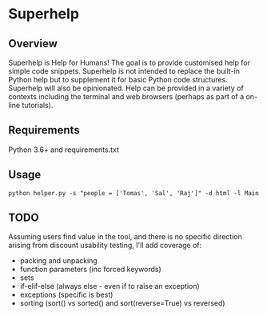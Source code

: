 # Superhelp

## Overview

Superhelp is Help for Humans! The goal is to provide customised help for simple code snippets. Superhelp is not intended to replace the built-in Python help but to supplement it for basic Python code structures. Superhelp will also be opinionated. Help can be provided in a variety of contexts including the terminal and web browsers (perhaps as part of a on-line tutorials). 

## Requirements

Python 3.6+ and requirements.txt

## Usage

    python helper.py -s "people = ['Tomas', 'Sal', 'Raj']" -d html -l Main

## TODO

Assuming users find value in the tool, and there is no specific direction arising from discount usability testing, I'll add coverage of:

* packing and unpacking
* function parameters (inc forced keywords)
* sets
* if-elif-else (always else - even if to raise an exception)
* exceptions (specific is best)
* sorting (sort() vs sorted() and sort(reverse=True) vs reversed)
